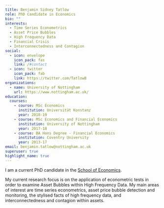 ```yaml
---
title: Benjamin Sidney Tatlow
role: PhD Candidate in Economics
bio: ""
interests:
  - Time Series Econometrics
  - Asset Price Bubbles
  - High Frequency Data
  - Financial Crisis
  - Interconnectedness and Contagion
social:
  - icon: envelope
    icon_pack: fas
    link: /#contact
  - icon: twitter
    icon_pack: fab
    link: https://twitter.com/TatlowB
organizations:
  - name: University of Nottingham
    url: https://www.nottingham.ac.uk/
education:
  courses:
    - course: MSc Economics
      institution: Universität Konstanz
      year: 2018-19
    - course: MSc Economics and Financial Economics
      institution: University of Nottingham
      year: 2017-18
    - course: BA Hons Degree - Financial Economics
      institution: Coventry University
      year: 2013-17
email: benjamin.tatlow@nottingham.ac.uk
superuser: true
highlight_name: true
---
```

I am a current PhD candidate in the [School of Economics](https://www.google.com/url?q=https%3A%2F%2Fwww.nottingham.ac.uk%2Feconomics%2F&sa=D&sntz=1&usg=AFQjCNHTauq0gxeDcjP1drYCxVNEfMsyLQ).

My current research focus is on the application of econometric tests in order to examine Asset Bubbles within High Frequency Data. My main areas of interest are time series econometrics, asset price bubble detection and monitoring, the stylised facts of high frequency data, and interconnectedness and contagion within assets.



